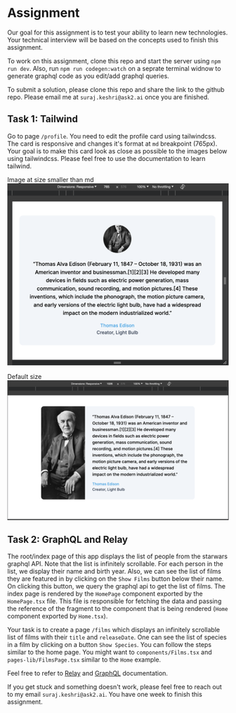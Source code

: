 # Assignment

Our goal for this assignment is to test your ability to learn new technologies. Your technical interview will be based on the concepts used to finish this assignment.

To work on this assignment, clone this repo and start the server using `npm run dev`. Also, run `npm run codegen:watch` on a seprate terminal widnow to generate graphql code as you edit/add graphql queries.

To submit a solution, please clone this repo and share the link to the github repo. Please email me at `suraj.keshri@ask2.ai` once you are finished.

## Task 1: Tailwind

Go to page `/profile`. You need to edit the profile card using tailwindcss. The card is responsive and changes it's format at `md` breakpoint (765px). Your goal is to make this card look as close as possible to the images below using tailwindcss. Please feel free to use the documentation to learn tailwind.

Image at size smaller than md
<img src="profile-small.png">

Default size
<img src="profile-large.png">

## Task 2: GraphQL and Relay

The root/index page of this app displays the list of people from the starwars graphql API. Note that the list is infinitely scrollable. For each person in the list, we display their name and birth year. Also, we can see the list of films they are featured in by clicking on the `Show Films` button below their name. On clicking this button, we query the graphql api to get the list of films. The index page is rendered by the `HomePage` component exported by the `HomePage.tsx` file. This file is responsible for fetching the data and passing the reference of the fragment to the component that is being rendered (`Home` component exported by `Home.tsx`).

Your task is to create a page `/films` which displays an infinitely scrollable list of films with their `title` and `releaseDate`. One can see the list of species in a film by clicking on a button `Show Species`. You can follow the steps similar to the home page. You might want to `components/Films.tsx` and `pages-lib/FilmsPage.tsx` similar to the `Home` example.

Feel free to refer to [Relay](https://relay.dev) and [GraphQL](https://graphql.org/) documentation.

If you get stuck and something doesn't work, please feel free to reach out to my email `suraj.keshri@ask2.ai`. You have one week to finish this assignment.
